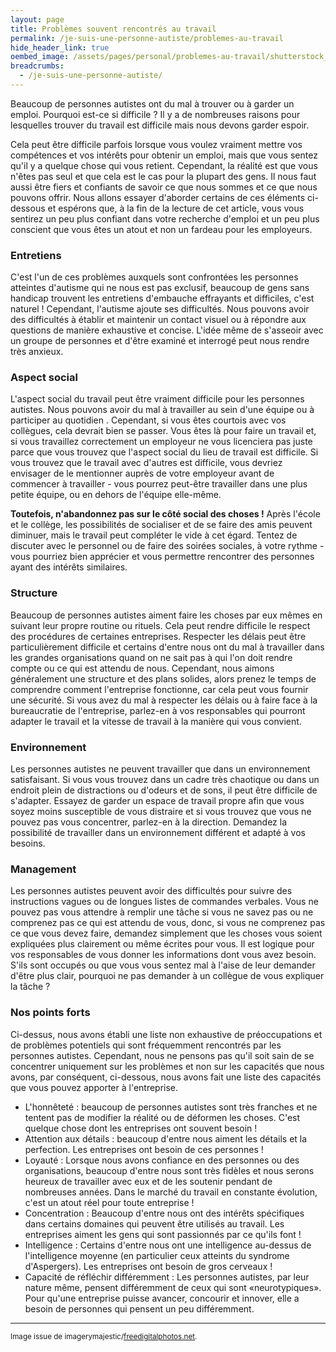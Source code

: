 ```yaml
---
layout: page
title: Problèmes souvent rencontrés au travail
permalink: /je-suis-une-personne-autiste/problemes-au-travail
hide_header_link: true
oembed_image: /assets/pages/personal/problemes-au-travail/shutterstock_400477627_1.jpg
breadcrumbs:
  - /je-suis-une-personne-autiste/
---
```


<amp-img class="left" width="403" height="269" src="{{ site.amp_img_cache_url }}/assets/pages/personal/problemes-au-travail/shutterstock_400477627_1.jpg" class="left" alt="ID_400477627"></amp-img>

Beaucoup de personnes autistes ont du mal à trouver ou à garder un emploi. 
Pourquoi est-ce si difficile&nbsp;?
Il y a de nombreuses raisons pour lesquelles trouver du travail est difficile mais nous devons garder espoir.


Cela peut être difficile parfois lorsque vous voulez vraiment mettre vos compétences
et vos intérêts pour obtenir un emploi, mais que vous sentez qu'il y a quelque chose qui vous retient.
Cependant, la réalité est que vous n'êtes pas seul et que cela est le cas pour la plupart des gens. 
Il nous faut aussi être fiers et confiants de savoir ce que nous
sommes et ce que nous pouvons offrir.
Nous allons essayer d'aborder certains de ces éléments ci-dessous et espérons que,
à la fin de la lecture de cet article, vous vous sentirez un peu plus confiant dans
votre recherche d'emploi et un peu plus conscient que vous êtes un atout et non 
un fardeau pour les employeurs.

### Entretiens

C'est l'un de ces problèmes auxquels sont confrontées les personnes atteintes d'autisme
qui ne nous est pas exclusif, beaucoup de gens sans handicap trouvent les entretiens
d'embauche effrayants et difficiles, c'est naturel&nbsp;!
Cependant, l'autisme ajoute ses difficultés. Nous pouvons avoir des difficultés à établir et maintenir un contact visuel 
ou à répondre aux questions de manière exhaustive et concise.
L'idée même de s'asseoir avec un groupe de personnes et d'être examiné et interrogé
peut nous rendre très anxieux. 

### Aspect social
L'aspect social du travail peut être vraiment difficile pour les personnes autistes.
Nous pouvons avoir du mal à travailler au sein d'une équipe
ou à participer au quotidien .
Cependant, si vous êtes courtois avec vos collègues, cela devrait bien se passer.
Vous êtes là pour faire un travail et, si vous travaillez correctement
un employeur ne vous licenciera pas juste parce que vous trouvez que l'aspect social du lieu
de travail est difficile. Si vous trouvez que le travail avec d'autres
est difficile, vous devriez envisager de le mentionner auprès de votre
employeur avant de commencer à travailler - vous pourrez peut-être travailler dans
une plus petite équipe, ou en dehors de l'équipe elle-même.

<strong>Toutefois, n'abandonnez pas sur le côté social des choses&nbsp;!</strong>
Après l'école et le collège, les possibilités de socialiser et de se faire
des amis peuvent diminuer, mais le travail peut compléter le vide à cet égard.
Tentez de discuter avec le personnel ou de faire des soirées sociales, à votre
rythme - vous pourriez bien apprécier et vous permettre rencontrer des personnes ayant des intérêts similaires.

### Structure

Beaucoup de personnes autistes aiment faire les choses par eux mêmes en suivant leur 
propre routine
ou rituels. Cela peut rendre difficile le respect des procédures de certaines entreprises.
Respecter les délais peut être particulièrement difficile
et certains d'entre nous ont du mal à travailler dans les grandes organisations
quand on ne sait pas à qui l'on doit rendre compte ou ce qui est attendu de nous.
Cependant, nous aimons généralement une structure et des plans solides,
alors prenez le temps de comprendre comment l'entreprise fonctionne, car
cela peut vous fournir une sécurité.
Si vous avez du mal à respecter les délais ou à faire face à la bureaucratie de l'entreprise, parlez-en à vos
responsables qui pourront adapter le travail et la vitesse de travail à la manière qui vous convient.

### Environnement
Les personnes autistes ne peuvent travailler que dans un environnement satisfaisant.
Si vous vous trouvez dans un cadre très chaotique ou dans un endroit plein de distractions
ou d'odeurs et de sons, il peut être difficile de s'adapter.
Essayez de garder un espace de travail propre afin que vous soyez moins susceptible
de vous distraire et si vous trouvez que vous ne pouvez pas vous concentrer, parlez-en à
la direction. Demandez la possibilité de travailler dans un environnement différent et adapté à vos besoins.

### Management
Les personnes autistes peuvent avoir des difficultés pour suivre des instructions 
vagues
ou de longues listes de commandes verbales. Vous ne pouvez pas vous attendre à remplir une
tâche si vous ne savez pas ou ne comprenez pas ce qui est attendu de vous, donc, si vous ne comprenez pas ce que vous devez faire,
demandez simplement que les choses vous soient expliquées plus clairement
ou même écrites pour vous. Il est logique pour vos responsables de vous donner les informations
dont vous avez besoin.
S'ils sont occupés ou que vous vous sentez mal à l'aise de leur
demander d'être plus clair, pourquoi ne pas demander à un collègue de vous expliquer la tâche&nbsp;?

### Nos points forts

Ci-dessus, 
nous avons établi une liste non exhaustive de préoccupations et de problèmes potentiels 
qui sont fréquemment rencontrés par les personnes autistes.
Cependant, nous ne pensons pas qu'il soit sain de se concentrer uniquement sur les problèmes
et non sur les capacités que nous avons, par conséquent, ci-dessous, 
nous avons fait une liste des capacités que vous pouvez apporter à l'entreprise.

  - L'honnêteté : beaucoup de personnes autistes sont très franches et ne tentent
pas de modifier la réalité ou de déformen les choses. C'est quelque chose dont les entreprises
ont souvent besoin&nbsp;!
  - Attention aux détails : beaucoup d'entre nous aiment les détails et la perfection.
Les entreprises ont besoin de ces personnes&nbsp;!
  - Loyauté : Lorsque nous avons confiance en des personnes ou des organisations,
beaucoup d'entre nous sont très fidèles et nous serons heureux de travailler avec eux
et de les soutenir pendant de nombreuses années.
Dans le marché du travail en constante évolution, c'est un atout réel pour toute entreprise&nbsp;!
  - Concentration : Beaucoup d'entre nous ont des intérêts spécifiques dans certains domaines qui peuvent être utilisés au travail. Les entreprises aiment les gens qui sont passionnés par ce qu'ils font&nbsp;!
  - Intelligence : Certains d'entre nous ont une intelligence au-dessus de l'intelligence moyenne (en particulier ceux atteints du syndrome d'Aspergers). Les entreprises ont besoin de gros cerveaux&nbsp;!
  - Capacité de réfléchir différemment : Les personnes autistes, par leur nature même, 
pensent différemment de ceux qui sont «neurotypiques». Pour qu'une entreprise puisse avancer, concourir et innover, elle a besoin de personnes qui pensent un peu différemment.

---
<small>Image issue de imagerymajestic/<a href="http://www.freedigitalphotos.net">freedigitalphotos.net</a>.</small>

